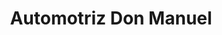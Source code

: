 ---
title: "Automotriz Don Manuel"
url: /huaquillas/automotriz-don-manuel/
shop: reparación de automóviles
---